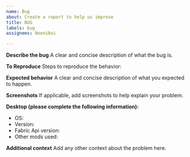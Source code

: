 ```yaml
---
name: Bug
about: Create a report to help us improve
title: BUG
labels: bug
assignees: Nooniboi

---
```


**Describe the bug**
A clear and concise description of what the bug is.

**To Reproduce**
Steps to reproduce the behavior:


**Expected behavior**
A clear and concise description of what you expected to happen.

**Screenshots**
If applicable, add screenshots to help explain your problem.

**Desktop (please complete the following information):**
 - OS: 
 - Version:
- Fabric Api version:
 - Other mods used:

**Additional context**
Add any other context about the problem here.
